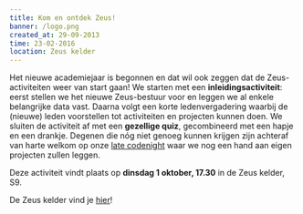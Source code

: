 ```yaml
---
title: Kom en ontdek Zeus!
banner: /logo.png
created_at: 29-09-2013
time: 23-02-2016
location: Zeus kelder
---
```


Het nieuwe academiejaar is begonnen en dat wil ook zeggen dat de Zeus-activiteiten weer van start gaan! We starten met een <strong>inleidingsactiviteit</strong>: eerst stellen we het nieuwe Zeus-bestuur voor en leggen we al enkele belangrijke data vast. Daarna volgt een korte ledenvergadering waarbij de (nieuwe) leden voorstellen tot activiteiten en projecten kunnen doen. We sluiten de activiteit af met een <strong>gezellige quiz</strong>, gecombineerd met een hapje en een drankje. Degenen die nóg niet genoeg kunnen krijgen zijn achteraf van harte welkom op onze <a href="http://zeus.ugent.be/2013/07/12/codenights/">late codenight</a> waar we nog een hand aan eigen projecten zullen leggen.

Deze activiteit vindt plaats op <strong>dinsdag 1 oktober, 17.30</strong> in de Zeus kelder, S9.

De Zeus kelder vind je <a href="http://zeus.ugent.be/over-zeus-wpi/waar-vind-je-ons/">hier</a>!
